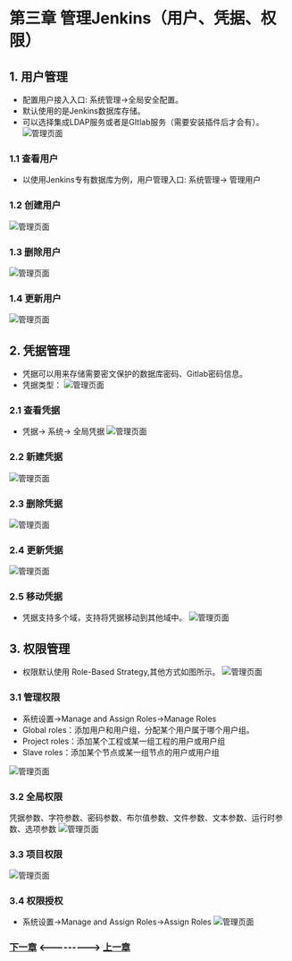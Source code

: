# 第三章 管理Jenkins（用户、凭据、权限）
## 1. 用户管理
- 配置用户接入入口: 系统管理->全局安全配置。
- 默认使用的是Jenkins数据库存储。
- 可以选择集成LDAP服务或者是GItlab服务（需要安装插件后才会有）。
![管理页面](static/image/03/01-configglobal.png)

### 1.1 查看用户
- 以使用Jenkins专有数据库为例，用户管理入口: 系统管理-> 管理用户


### 1.2 创建用户
![管理页面](static/image/03/02-createuser.png)


### 1.3 删除用户
![管理页面](static/image/03/03-deleuser.png)

### 1.4 更新用户
![管理页面](static/image/03/04-updateuser.png)

## 2. 凭据管理
- 凭据可以用来存储需要密文保护的数据库密码、Gitlab密码信息。
- 凭据类型：
![管理页面](static/image/03/05-pingju1.png)

### 2.1 查看凭据
- 凭据-> 系统-> 全局凭据
![管理页面](static/image/03/06-pingju-cat.png)

### 2.2 新建凭据
![管理页面](static/image/03/07-pingju-create.png)

### 2.3 删除凭据
![管理页面](static/image/03/08-pingju-delete.png)

### 2.4 更新凭据
![管理页面](static/image/03/09-pingju-update.png)

### 2.5 移动凭据
- 凭据支持多个域，支持将凭据移动到其他域中。
![管理页面](static/image/03/10-pingju-move.png)

## 3. 权限管理
- 权限默认使用 Role-Based Strategy,其他方式如图所示。
![管理页面](static/image/03/11-quanxian-type.png)

### 3.1 管理权限
- 系统设置->Manage and Assign Roles->Manage Roles
- Global roles：添加用户和用户组，分配某个用户属于哪个用户组。
- Project roles：添加某个工程或某一组工程的用户或用户组
- Slave roles：添加某个节点或某一组节点的用户或用户组

![管理页面](static/image/03/12-manage.png)

### 3.2 全局权限
凭据参数、字符参数、密码参数、布尔值参数、文件参数、文本参数、运行时参数、选项参数
![管理页面](static/image/03/13-global.png)

### 3.3 项目权限
![管理页面](static/image/03/14-project.png)

### 3.4 权限授权
- 系统设置->Manage and Assign Roles->Assign Roles
![管理页面](static/image/03/15-assign.png)

### [下一章](./第四章-管理Jenkins(二).md)       <--------->  [上一章](./第二章-安装Jenkins.md)